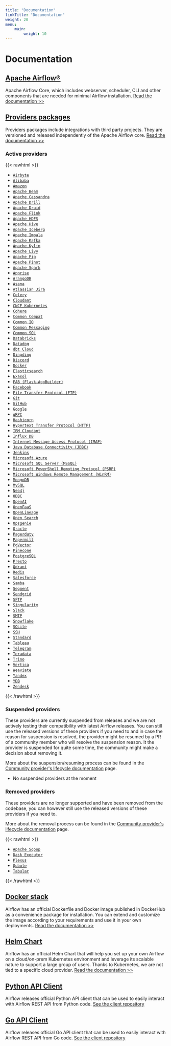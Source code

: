 ```yaml
---
title: "Documentation"
linkTitle: "Documentation"
weight: 20
menu:
    main:
        weight: 10
---
```


# Documentation

## [Apache Airflow®](/docs/apache-airflow/stable/index.html)

Apache Airflow Core, which includes webserver, scheduler, CLI and other components that are needed for minimal Airflow installation.
[Read the documentation >>](/docs/apache-airflow/stable/index.html)

## [Providers packages](/docs/apache-airflow-providers/index.html)

Providers packages include integrations with third party projects. They are versioned and released independently of the Apache Airflow core.
[Read the documentation >>](/docs/apache-airflow-providers/index.html)

### Active providers

{{< rawhtml >}}

<ul class="list-providers">

  <li><a href="/docs/apache-airflow-providers-airbyte/stable/index.html"><code>Airbyte</code></a></li>

  <li><a href="/docs/apache-airflow-providers-alibaba/stable/index.html"><code>Alibaba</code></a></li>

  <li><a href="/docs/apache-airflow-providers-amazon/stable/index.html"><code>Amazon</code></a></li>

  <li><a href="/docs/apache-airflow-providers-apache-beam/stable/index.html"><code>Apache Beam</code></a></li>

  <li><a href="/docs/apache-airflow-providers-apache-cassandra/stable/index.html"><code>Apache Cassandra</code></a></li>

  <li><a href="/docs/apache-airflow-providers-apache-drill/stable/index.html"><code>Apache Drill</code></a></li>

  <li><a href="/docs/apache-airflow-providers-apache-druid/stable/index.html"><code>Apache Druid</code></a></li>

  <li><a href="/docs/apache-airflow-providers-apache-flink/stable/index.html"><code>Apache Flink</code></a></li>

  <li><a href="/docs/apache-airflow-providers-apache-hdfs/stable/index.html"><code>Apache HDFS</code></a></li>

  <li><a href="/docs/apache-airflow-providers-apache-hive/stable/index.html"><code>Apache Hive</code></a></li>

  <li><a href="/docs/apache-airflow-providers-apache-iceberg/stable/index.html"><code>Apache Iceberg</code></a></li>

  <li><a href="/docs/apache-airflow-providers-apache-impala/stable/index.html"><code>Apache Impala</code></a></li>

  <li><a href="/docs/apache-airflow-providers-apache-kafka/stable/index.html"><code>Apache Kafka</code></a></li>

  <li><a href="/docs/apache-airflow-providers-apache-kylin/stable/index.html"><code>Apache Kylin</code></a></li>

  <li><a href="/docs/apache-airflow-providers-apache-livy/stable/index.html"><code>Apache Livy</code></a></li>

  <li><a href="/docs/apache-airflow-providers-apache-pig/stable/index.html"><code>Apache Pig</code></a></li>

  <li><a href="/docs/apache-airflow-providers-apache-pinot/stable/index.html"><code>Apache Pinot</code></a></li>

  <li><a href="/docs/apache-airflow-providers-apache-spark/stable/index.html"><code>Apache Spark</code></a></li>

  <li><a href="/docs/apache-airflow-providers-apprise/stable/index.html"><code>Apprise</code></a></li>

  <li><a href="/docs/apache-airflow-providers-arangodb/stable/index.html"><code>ArangoDB</code></a></li>

  <li><a href="/docs/apache-airflow-providers-asana/stable/index.html"><code>Asana</code></a></li>

  <li><a href="/docs/apache-airflow-providers-atlassian-jira/stable/index.html"><code>Atlassian Jira</code></a></li>

  <li><a href="/docs/apache-airflow-providers-celery/stable/index.html"><code>Celery</code></a></li>

  <li><a href="/docs/apache-airflow-providers-cloudant/stable/index.html"><code>Cloudant</code></a></li>

  <li><a href="/docs/apache-airflow-providers-cncf-kubernetes/stable/index.html"><code>CNCF Kubernetes</code></a></li>

  <li><a href="/docs/apache-airflow-providers-cohere/stable/index.html"><code>Cohere</code></a></li>

  <li><a href="/docs/apache-airflow-providers-common-compat/stable/index.html"><code>Common Compat</code></a></li>

  <li><a href="/docs/apache-airflow-providers-common-io/stable/index.html"><code>Common IO</code></a></li>

  <li><a href="/docs/apache-airflow-providers-common-messaging/stable/index.html"><code>Common Messaging</code></a></li>

  <li><a href="/docs/apache-airflow-providers-common-sql/stable/index.html"><code>Common SQL</code></a></li>

  <li><a href="/docs/apache-airflow-providers-databricks/stable/index.html"><code>Databricks</code></a></li>

  <li><a href="/docs/apache-airflow-providers-datadog/stable/index.html"><code>Datadog</code></a></li>

  <li><a href="/docs/apache-airflow-providers-dbt-cloud/stable/index.html"><code>dbt Cloud</code></a></li>

  <li><a href="/docs/apache-airflow-providers-dingding/stable/index.html"><code>Dingding</code></a></li>

  <li><a href="/docs/apache-airflow-providers-discord/stable/index.html"><code>Discord</code></a></li>

  <li><a href="/docs/apache-airflow-providers-docker/stable/index.html"><code>Docker</code></a></li>

  <li><a href="/docs/apache-airflow-providers-elasticsearch/stable/index.html"><code>Elasticsearch</code></a></li>

  <li><a href="/docs/apache-airflow-providers-exasol/stable/index.html"><code>Exasol</code></a></li>

  <li><a href="/docs/apache-airflow-providers-fab/stable/index.html"><code>FAB (Flask-AppBuilder)</code></a></li>

  <li><a href="/docs/apache-airflow-providers-facebook/stable/index.html"><code>Facebook</code></a></li>

  <li><a href="/docs/apache-airflow-providers-ftp/stable/index.html"><code>File Transfer Protocol (FTP)</code></a></li>

  <li><a href="/docs/apache-airflow-providers-git/stable/index.html"><code>Git</code></a></li>

  <li><a href="/docs/apache-airflow-providers-github/stable/index.html"><code>GitHub</code></a></li>

  <li><a href="/docs/apache-airflow-providers-google/stable/index.html"><code>Google</code></a></li>

  <li><a href="/docs/apache-airflow-providers-grpc/stable/index.html"><code>gRPC</code></a></li>

  <li><a href="/docs/apache-airflow-providers-hashicorp/stable/index.html"><code>Hashicorp</code></a></li>

  <li><a href="/docs/apache-airflow-providers-http/stable/index.html"><code>Hypertext Transfer Protocol (HTTP)</code></a></li>

  <li><a href="/docs/apache-airflow-providers-cloudant/stable/index.html"><code>IBM Cloudant</code></a></li>

  <li><a href="/docs/apache-airflow-providers-influxdb/stable/index.html"><code>Influx DB</code></a></li>

  <li><a href="/docs/apache-airflow-providers-imap/stable/index.html"><code>Internet Message Access Protocol (IMAP)</code></a></li>

  <li><a href="/docs/apache-airflow-providers-jdbc/stable/index.html"><code>Java Database Connectivity (JDBC)</code></a></li>

  <li><a href="/docs/apache-airflow-providers-jenkins/stable/index.html"><code>Jenkins</code></a></li>

  <li><a href="/docs/apache-airflow-providers-microsoft-azure/stable/index.html"><code>Microsoft Azure</code></a></li>

  <li><a href="/docs/apache-airflow-providers-microsoft-mssql/stable/index.html"><code>Microsoft SQL Server (MSSQL)</code></a></li>

  <li><a href="/docs/apache-airflow-providers-microsoft-psrp/stable/index.html"><code>Microsoft PowerShell Remoting Protocol (PSRP)</code></a></li>

  <li><a href="/docs/apache-airflow-providers-microsoft-winrm/stable/index.html"><code>Microsoft Windows Remote Management (WinRM)</code></a></li>

  <li><a href="/docs/apache-airflow-providers-mongo/stable/index.html"><code>MongoDB</code></a></li>

  <li><a href="/docs/apache-airflow-providers-mysql/stable/index.html"><code>MySQL</code></a></li>

  <li><a href="/docs/apache-airflow-providers-neo4j/stable/index.html"><code>Neo4j</code></a></li>

  <li><a href="/docs/apache-airflow-providers-odbc/stable/index.html"><code>ODBC</code></a></li>

  <li><a href="/docs/apache-airflow-providers-openai/stable/index.html"><code>OpenAI</code></a></li>

  <li><a href="/docs/apache-airflow-providers-openfaas/stable/index.html"><code>OpenFaaS</code></a></li>

  <li><a href="/docs/apache-airflow-providers-openlineage/stable/index.html"><code>OpenLineage</code></a></li>

  <li><a href="/docs/apache-airflow-providers-opensearch/stable/index.html"><code>Open Search</code></a></li>

  <li><a href="/docs/apache-airflow-providers-opsgenie/stable/index.html"><code>Opsgenie</code></a></li>

  <li><a href="/docs/apache-airflow-providers-oracle/stable/index.html"><code>Oracle</code></a></li>

  <li><a href="/docs/apache-airflow-providers-pagerduty/stable/index.html"><code>Pagerduty</code></a></li>

  <li><a href="/docs/apache-airflow-providers-papermill/stable/index.html"><code>Papermill</code></a></li>

  <li><a href="/docs/apache-airflow-providers-pgvector/stable/index.html"><code>PgVector</code></a></li>

  <li><a href="/docs/apache-airflow-providers-pinecone/stable/index.html"><code>Pinecone</code></a></li>

  <li><a href="/docs/apache-airflow-providers-postgres/stable/index.html"><code>PostgreSQL</code></a></li>

  <li><a href="/docs/apache-airflow-providers-presto/stable/index.html"><code>Presto</code></a></li>

  <li><a href="/docs/apache-airflow-providers-qdrant/stable/index.html"><code>Qdrant</code></a></li>

  <li><a href="/docs/apache-airflow-providers-redis/stable/index.html"><code>Redis</code></a></li>

  <li><a href="/docs/apache-airflow-providers-salesforce/stable/index.html"><code>Salesforce</code></a></li>

  <li><a href="/docs/apache-airflow-providers-samba/stable/index.html"><code>Samba</code></a></li>

  <li><a href="/docs/apache-airflow-providers-segment/stable/index.html"><code>Segment</code></a></li>

  <li><a href="/docs/apache-airflow-providers-sendgrid/stable/index.html"><code>Sendgrid</code></a></li>

  <li><a href="/docs/apache-airflow-providers-sftp/stable/index.html"><code>SFTP</code></a></li>

  <li><a href="/docs/apache-airflow-providers-singularity/stable/index.html"><code>Singularity</code></a></li>

  <li><a href="/docs/apache-airflow-providers-slack/stable/index.html"><code>Slack</code></a></li>

  <li><a href="/docs/apache-airflow-providers-smtp/stable/index.html"><code>SMTP</code></a></li>

  <li><a href="/docs/apache-airflow-providers-snowflake/stable/index.html"><code>Snowflake</code></a></li>

  <li><a href="/docs/apache-airflow-providers-sqlite/stable/index.html"><code>SQLite</code></a></li>

  <li><a href="/docs/apache-airflow-providers-ssh/stable/index.html"><code>SSH</code></a></li>

  <li><a href="/docs/apache-airflow-providers-standard/stable/index.html"><code>Standard</code></a></li>

  <li><a href="/docs/apache-airflow-providers-tableau/stable/index.html"><code>Tableau</code></a></li>

  <li><a href="/docs/apache-airflow-providers-telegram/stable/index.html"><code>Telegram</code></a></li>

  <li><a href="/docs/apache-airflow-providers-teradata/stable/index.html"><code>Teradata</code></a></li>

  <li><a href="/docs/apache-airflow-providers-trino/stable/index.html"><code>Trino</code></a></li>

  <li><a href="/docs/apache-airflow-providers-vertica/stable/index.html"><code>Vertica</code></a></li>

  <li><a href="/docs/apache-airflow-providers-weaviate/stable/index.html"><code>Weaviate</code></a></li>

  <li><a href="/docs/apache-airflow-providers-yandex/stable/index.html"><code>Yandex</code></a></li>

  <li><a href="/docs/apache-airflow-providers-ydb/stable/index.html"><code>YDB</code></a></li>

  <li><a href="/docs/apache-airflow-providers-zendesk/stable/index.html"><code>Zendesk</code></a></li>

</ul>

{{< /rawhtml >}}


### Suspended providers

These providers are currently suspended from releases and we are not actively testing their compatibility with
latest Airflow releases. You can still use the released versions of these providers if you need to and in case
the reason for suspension is resolved, the provider might be resumed by a PR of a community member who will
resolve the suspension reason. It the provider is suspended for quite some time, the community might make a
decision about removing it.

More about the suspension/resuming process can be found in the
[Community provider's lifecycle documentation](https://github.com/apache/airflow/blob/main/PROVIDERS.rst#community-providers-lifecycle) page.

* No suspended providers at the moment

### Removed providers

These providers are no longer supported and have been removed from the codebase, you can however still
use the released versions of these providers if you need to.

More about the removal process can be found in the
[Community provider's lifecycle documentation](https://github.com/apache/airflow/blob/main/PROVIDERS.rst#community-providers-lifecycle) page.

{{< rawhtml >}}

<ul class="list-providers">

  <li><a href="/docs/apache-airflow-providers-apache-sqoop/stable/index.html"><code>Apache Sqoop</code></a></li>

  <li><a href="/docs/apache-airflow-providers-daskexecutor/stable/index.html"><code>Dask Executor</code></a></li>

  <li><a href="/docs/apache-airflow-providers-plexus/stable/index.html"><code>Plexus</code></a></li>

  <li><a href="/docs/apache-airflow-providers-qubole/stable/index.html"><code>Qubole</code></a></li>

  <li><a href="/docs/apache-airflow-providers-tabular/stable/index.html"><code>Tabular</code></a></li>

</ul>

{{< /rawhtml >}}

## [Docker stack](/docs/docker-stack/index.html)

Airflow has an official Dockerfile and Docker image published in DockerHub as a convenience package for
installation. You can extend and customize the image according to your requirements and use it in
your own deployments.
[Read the documentation >>](/docs/docker-stack/index.html)


## [Helm Chart](/docs/helm-chart/stable/index.html)

Airflow has an official Helm Chart that will help you set up your own Airflow on a cloud/on-prem Kubernetes environment and leverage its scalable nature to support a large group of users. Thanks to Kubernetes, we are not tied to a specific cloud provider.
[Read the documentation >>](/docs/helm-chart/stable/index.html)

## [Python API Client](https://github.com/apache/airflow-client-python)

Airflow releases official Python API client that can be used to easily interact with Airflow REST API from Python code.
[See the client repository](https://github.com/apache/airflow-client-python)

## [Go API Client](https://github.com/apache/airflow-client-go)

Airflow releases official Go API client that can be used to easily interact with Airflow REST API from Go code.
[See the client repository](https://github.com/apache/airflow-client-go)
